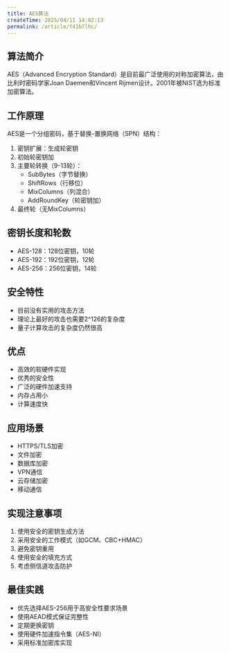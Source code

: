 ```yaml
---
title: AES算法
createTime: 2025/04/11 14:02:13
permalink: /article/f41b7lhc/
---
```


## 算法简介
AES（Advanced Encryption Standard）是目前最广泛使用的对称加密算法，由比利时密码学家Joan Daemen和Vincent Rijmen设计。2001年被NIST选为标准加密算法。

## 工作原理
AES是一个分组密码，基于替换-置换网络（SPN）结构：
1. 密钥扩展：生成轮密钥
2. 初始轮密钥加
3. 主要轮转换（9-13轮）：
   - SubBytes（字节替换）
   - ShiftRows（行移位）
   - MixColumns（列混合）
   - AddRoundKey（轮密钥加）
4. 最终轮（无MixColumns）

## 密钥长度和轮数
- AES-128：128位密钥，10轮
- AES-192：192位密钥，12轮
- AES-256：256位密钥，14轮

## 安全特性
- 目前没有实用的攻击方法
- 理论上最好的攻击也需要2^126的复杂度
- 量子计算攻击的复杂度仍然很高

## 优点
- 高效的软硬件实现
- 优秀的安全性
- 广泛的硬件加速支持
- 内存占用小
- 计算速度快

## 应用场景
- HTTPS/TLS加密
- 文件加密
- 数据库加密
- VPN通信
- 云存储加密
- 移动通信

## 实现注意事项
1. 使用安全的密钥生成方法
2. 采用安全的工作模式（如GCM、CBC+HMAC）
3. 避免密钥重用
4. 使用安全的填充方式
5. 考虑侧信道攻击防护

## 最佳实践
- 优先选择AES-256用于高安全性要求场景
- 使用AEAD模式保证完整性
- 定期更换密钥
- 使用硬件加速指令集（AES-NI）
- 采用标准加密库实现
